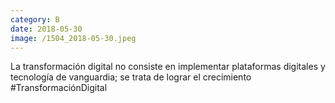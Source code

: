 ```yaml
--- 
category: B 
date: 2018-05-30 
image: /1504_2018-05-30.jpeg 
--- 
```


La transformación digital no consiste en implementar plataformas digitales y tecnología de vanguardia; se trata de lograr el crecimiento #TransformaciónDigital